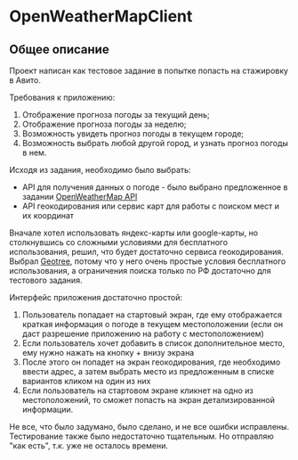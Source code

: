 # OpenWeatherMapClient

## Общее описание
Проект написан как тестовое задание в попытке попасть на стажировку в Авито.

Требования к приложению:
1. Отображение прогноза погоды за текущий день;
2. Отображение прогноза погоды за неделю;
3. Возможность увидеть прогноз погоды в текущем городе;
4. Возможность выбрать любой другой город, и узнать прогноз погоды в нем.

Исходя из задания, необходимо было выбрать:
* API для получения данных о погоде - было выбрано предложенное в задании [OpenWeatherMap API](https://openweathermap.org/api)
* API геокодирования или сервис карт для работы с поиском мест и их координат

Вначале хотел использовать яндекс-карты или google-карты, но столкнувшись со сложными условиями для бесплатного использования, решил, что будет достаточно сервиса геокодирования. Выбрал [Geotree](https://geotree.ru/), потому что у него очень простые условия бесплатного использования, а ограничения поиска только по РФ достаточно для тестового задания.

Интерфейс приложения достаточно простой:
1. Пользователь попадает на стартовый экран, где ему отображается краткая информация о погоде в текущем местоположении (если он даст разрешение приложению на работу с местоположением)
2. Если пользователь хочет добавить в список дополнительное место, ему нужно нажать на кнопку + внизу экрана
3. После этого он попадет на экран геокодирования, где необходимо ввести адрес, а затем выбрать место из предложенным в списке вариантов кликом на один из них
4. Если пользователь на стартовом экране кликнет на одно из местоположений, то сможет попасть на экран детализированной информации.

Не все, что было задумано, было сделано, и не все ошибки исправлены. Тестирование также было недостаточно тщательным. Но отправляю "как есть", т.к. уже не осталось времени.



